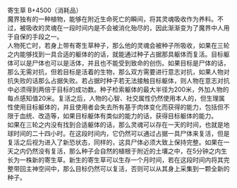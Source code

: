 <title>寄生草</title>
<meta name="GENERATOR" content="WinCHM">
<meta http-equiv="Content-Type" content="text/html; charset=gb2312">
<br>寄生草 B+4500（消耗品）
<br>魔界独有的一种植物，能够在附近生命死亡的瞬间，将其灵魂吸收作为养料。不过，被吸收的灵魂在一段时间内是不会被消化殆尽的，因此渐渐变为了魔界中人用于自保的手段之一。
<br>人物死亡时，若身上带有寄生草种子，那么他的灵魂会被种子所吸收，如果在三轮之内能够找到一具合适的躯体的的话，就能通过种子占据那具躯体而复活。目标躯体可以是尸体也可以是活体，并且也不能受到致命的创伤。如果目标是尸体的话，那么无需对抗，但若目标是活着的生物，那么双方需要进行意志对抗，如果人物对抗失败的话那么占据失败。若占据时种子若无法接触目标躯体，则人物在意志对抗中必须得到两倍于目标的成功数。种子检索躯体的最大半径为200米，外加人物的每点感知值20米。复活之后，人物的心智、社交属性仍然使用本人的，但生理属性使用目标躯体的，并且使用者会失去所有基于肉体变化而获得的能力，包括但不限于血统、改造等，如果目标躯体有类似的能力的话，获得目标躯体的能力。
<br>如果在三轮之内没有找到合适躯体的话，那么灵魂可以存在一天的时间，也就是地球时间的二十四小时。在这段时间内，它仍然可以通过占据一具尸体来复活，但是复活之后视为进入了新恐状态，同样的，这具尸体必须大致上保持完整。如果在一天之内仍然没有复活，那么种子会自然的植根于附近的土壤之中，在5分钟之内生长为一株新的寄生草。新生的寄生草可以生存一个月时间，若在这段时间内将其完整带回主神空间中，那么目标仍然可以复活，否则可以从其身上采集到一颗全新的种子。
<br>